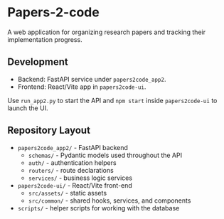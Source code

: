 # Papers-2-code

A web application for organizing research papers and tracking their implementation progress.

## Development

- Backend: FastAPI service under `papers2code_app2`.
- Frontend: React/Vite app in `papers2code-ui`.

Use `run_app2.py` to start the API and `npm start` inside `papers2code-ui` to launch the UI.

## Repository Layout

- `papers2code_app2/` - FastAPI backend
  - `schemas/` - Pydantic models used throughout the API
  - `auth/` - authentication helpers
  - `routers/` - route declarations
  - `services/` - business logic services
- `papers2code-ui/` - React/Vite front-end
  - `src/assets/` - static assets
  - `src/common/` - shared hooks, services, and components
- `scripts/` - helper scripts for working with the database
